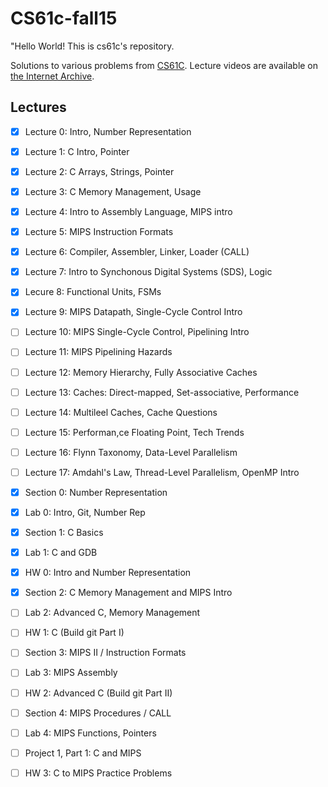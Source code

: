 # CS61c-fall15
"Hello World! This is cs61c's repository.

Solutions to various problems from [CS61C](http://inst.eecs.berkeley.edu/~cs61c/sp15/). Lecture videos are available on [the Internet Archive](https://archive.org/details/ucberkeley-webcast-PL-XXv-cvA_iCl2-D-FS5mk0jFF6cYSJs_).

## Lectures
- [x] Lecture 0: Intro, Number Representation
- [x] Lecture 1: C Intro, Pointer
- [x] Lecture 2: C Arrays, Strings, Pointer
- [x] Lecture 3: C Memory Management, Usage
- [x] Lecture 4: Intro to Assembly Language, MIPS intro
- [x] Lecture 5: MIPS Instruction Formats
- [x] Lecture 6: Compiler, Assembler, Linker, Loader (CALL)
- [x] Lecture 7: Intro to Synchonous Digital Systems (SDS), Logic
- [x] Lecure 8: Functional Units, FSMs
- [x] Lecture 9: MIPS Datapath, Single-Cycle Control Intro
- [ ] Lecture 10: MIPS Single-Cycle Control, Pipelining Intro
- [ ] Lecture 11: MIPS Pipelining Hazards
- [ ] Lecture 12: Memory Hierarchy, Fully Associative Caches
- [ ] Lecture 13: Caches: Direct-mapped, Set-associative, Performance
- [ ] Lecture 14: Multileel Caches, Cache Questions
- [ ] Lecture 15: Performan,ce Floating Point, Tech Trends
- [ ] Lecture 16: Flynn Taxonomy, Data-Level Parallelism
- [ ] Lecture 17: Amdahl's Law, Thread-Level Parallelism, OpenMP Intro


- [x] Section 0: Number Representation
- [x] Lab 0: Intro, Git, Number Rep

- [x] Section 1: C Basics
- [x] Lab 1: C and GDB

- [x] HW 0: Intro and Number Representation

- [x] Section 2: C Memory Management and MIPS Intro
- [ ] Lab 2: Advanced C, Memory Management

- [ ] HW 1: C (Build git Part I)

- [ ] Section 3: MIPS II / Instruction Formats
- [ ] Lab 3: MIPS Assembly

- [ ] HW 2: Advanced C (Build git Part II)

- [ ] Section 4: MIPS Procedures / CALL
- [ ] Lab 4: MIPS Functions, Pointers

- [ ] Project 1, Part 1: C and MIPS

- [ ] HW 3: C to MIPS Practice Problems

